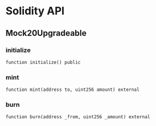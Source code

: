 # Solidity API

## Mock20Upgradeable

### initialize

```solidity
function initialize() public
```

### mint

```solidity
function mint(address to, uint256 amount) external
```

### burn

```solidity
function burn(address _from, uint256 _amount) external
```

